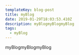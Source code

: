 ```yaml
---
templateKey: blog-post
title: myBlog
date: 2019-01-29T18:03:53.410Z
description: myBlogmyBlogmyBlog
tags:
  - myBlog
---
```

myBlogmyBlogmyBlog
